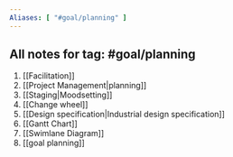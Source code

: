 ```yaml
---
Aliases: [ "#goal/planning" ]
---
```

## All notes for tag: #goal/planning 
1. [[Facilitation]]
2. [[Project Management|planning]]
3. [[Staging|Moodsetting]]
4. [[Change wheel]]
5. [[Design specification|Industrial design specification]]
6. [[Gantt Chart]]
7. [[Swimlane Diagram]]
8. [[goal planning]]
